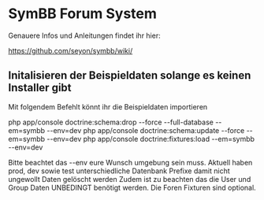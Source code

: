 SymBB Forum System
=============

Genauere Infos und Anleitungen findet ihr hier:

https://github.com/seyon/symbb/wiki/

Initalisieren der Beispieldaten solange es keinen Installer gibt
-------------

Mit folgendem Befehlt könnt ihr die Beispieldaten importieren 

php app/console doctrine:schema:drop --force --full-database --em=symbb --env=dev
php app/console doctrine:schema:update --force --em=symbb --env=dev
php app/console doctrine:fixtures:load --em=symbb --env=dev

Bitte beachtet das --env eure Wunsch umgebung sein muss. Aktuell haben prod, dev sowie test unterschiedliche Datenbank Prefixe damit nicht ungewollt Daten gelöscht werden
Zudem ist zu beachten das die User und Group Daten UNBEDINGT benötigt werden. Die Foren Fixturen sind optional.